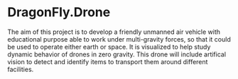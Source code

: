 # DragonFly.Drone
The aim of this project is to develop a friendly unmanned air vehicle with educational purpose able to work under multi-gravity forces, so that it could be used to operate either earth or space. It is visualized to help study dynamic behavior of drones in zero gravity. This drone will include artifical vision to detect and identify items to transport them around different facilities.
